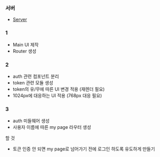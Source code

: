 ### 서버
- [Server](https://github.com/Newbie-Alert/Trablog_server) 

### 1

- Main UI 제작
- Router 생성

### 2

- auth 관련 컴포넌트 분리
- token 관련 모듈 생성
- token의 유/무에 따른 UI 변경 적용 (재렌더 필요)
- 1024px에 대응하는 UI 적용 (768px 대응 필요)

### 3

- auth 미들웨어 생성
- 사용자 이름에 따른 my page 라우터 생성

할 것

- 토큰 인증 안 되면 my page로 넘어가기 전에 로그인 하도록 유도하게 만들기
